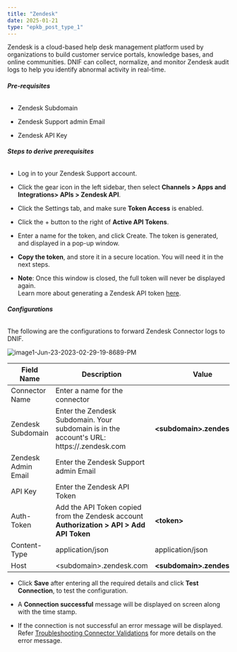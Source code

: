 ```yaml
---
title: "Zendesk"
date: 2025-01-21
type: "epkb_post_type_1"
---
```


Zendesk is a cloud-based help desk management platform used by organizations to build customer service portals, knowledge bases, and online communities. DNIF can collect, normalize, and monitor Zendesk audit logs to help you identify abnormal activity in real-time.

###### **Pre-requisites**

- Zendesk Subdomain

- Zendesk Support admin Email

- Zendesk API Key

###### **Steps to derive prerequisites**

- Log in to your Zendesk Support account.

- Click the gear icon in the left sidebar, then select **Channels > Apps and Integrations> APIs > Zendesk API**.

- Click the Settings tab, and make sure **Token Access** is enabled.

- Click the + button to the right of **Active API Tokens**.

- Enter a name for the token, and click Create. The token is generated, and displayed in a pop-up window.

- **Copy the token**, and store it in a secure location. You will need it in the next steps.

- **Note**: Once this window is closed, the full token will never be displayed again.  
    Learn more about generating a Zendesk API token [here](https://support.zendesk.com/hc/en-us/articles/4408889192858).

###### **Configurations**

The following are the configurations to forward Zendesk Connector logs to DNIF.‌

![image1-Jun-23-2023-02-29-19-8689-PM](images/image1-Jun-23-2023-02-29-19-8689-PM.png)

| **Field Name** | **Description** | **Value** |
| --- | --- | --- |
| Connector Name | Enter a name for the connector | |
| Zendesk Subdomain | Enter the Zendesk Subdomain. Your subdomain is in the account's URL: https://<subdomain>.zendesk.com | **&lt;subdomain&gt;.zendesk.com** |
| Zendesk Admin Email | Enter the Zendesk Support admin Email | |
| API Key | Enter the Zendesk API Token | |
| Auth-Token | Add the API Token copied from the Zendesk account **Authorization > API > Add API Token** | **&lt;token&gt;** |
| Content-Type | application/json | application/json |
| Host | &lt;subdomain&gt;.zendesk.com | **&lt;subdomain&gt;.zendesk.com** |

- Click **Save** after entering all the required details and click **Test Connection**, to test the configuration.

- A **Connection successful** message will be displayed on screen along with the time stamp.

- If the connection is not successful an error message will be displayed. Refer [Troubleshooting Connector Validations](https://dnif.it/kb/troubleshooting-and-debugging/troubleshooting-connector-validations/) for more details on the error message.
